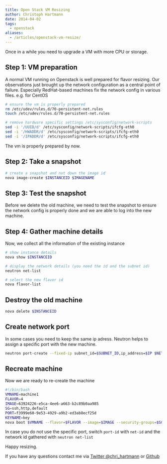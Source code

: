 ```yaml
---
title: Open Stack VM Resizing
author: Christoph Hartmann
date: 2014-04-02
tags:
  - openstack
aliases:
  - /articles/openstack-vm-resize/
---
```


Once in a while you need to upgrade a VM with more CPU or storage.

## Step 1: VM preparation

A normal VM running on Openstack is well prepared for flavor resizing. Our observations just brought up the network configuration as a central point of failure. Especially RedHat-based machines fix the network config in various files. e.g. for CentOS

```bash
# ensure the vm is properly prepared
rm /etc/udev/rules.d/70-persistent-net.rules 
touch /etc/udev/rules.d/70-persistent-net.rules

# remove hardware specific settings /etc/sysconfig/network-scripts
sed -i '/UUID/d' /etc/sysconfig/network-scripts/ifcfg-eth0
sed -i '/HWADDR/d' /etc/sysconfig/network-scripts/ifcfg-eth0
sed -i '/IPADDR/d' /etc/sysconfig/network-scripts/ifcfg-eth0
```

The vm is properly prepared by now.

## Step 2: Take a snapshot

```bash
# create a snapshot and not down the image id
nova image-create $INSTANCEID $IMAGENAME
```

## Step 3: Test the snapshot

Before we delete the old machine, we need to test the snapshot to ensure the network config is properly done and we are able to log into the new machine.

## Step 4: Gather machine details

Now, we collect all the information of the existing instance

```bash
# show instance details
nova show $INSTANCEID

# display the network details (you need the id and the subnet id)
neutron net-list

# select the new flavor id
nova flavor-list
```

## Destroy the old machine

```bash
nova delete $INSTANCEID
```

## Create network port

In some cases you need to keep the same ip adress. Neutron helps to assign a specific port with the new machine.

```bash
neutron port-create --fixed-ip subnet_id=$SUBNET_ID,ip_address=$IP $NETWORK_ID
```

## Recreate machine

Now we are ready to re-create the machine

```bash
#!/bin/bash
VMNAME=machine1
FLAVOR=4
IMAGE=63924226-e5ca-4ee6-a663-b2c89b0aa985
SG=ssh,http,default
PORT=f3999e60-9e53-4929-a9b2-ed3ab8ecf25d
KEYNAME=key
nova boot $VMNAME --flavor=$FLAVOR --image=$IMAGE --security-groups=$SG --nic port-id=$POST --key_name=$KEYNAME
```

In case you do not use the specific port, switch `port-id` with `net-id` and the network id gathered with `neutron net-list`

Happy resizing.

If you have any questions contact me via [Twitter @chri_hartmann](https://twitter.com/chri_hartmann) or [Github](https://github.com/chris-rock)